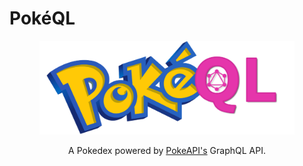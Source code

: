 # PokéQL

<div align="center">
	<img height="150" src="public/logo_full.png" alt="PokeQL">
	<p>A Pokedex powered by <a href="https://pokeapi.co/">PokeAPI's</a> GraphQL API.</p>
</div>
